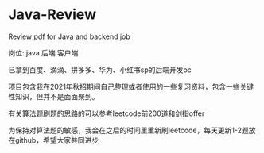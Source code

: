 # Java-Review
Review pdf for Java and backend job

岗位: java 后端 客户端

已拿到百度、滴滴、拼多多、华为、小红书sp的后端开发oc

项目包含我在2021年秋招期间自己整理或者使用的一些复习资料，包含一些关键性知识，但并不是面面聚到。

有关算法题刷题的思路的可以参考leetcode前200道和剑指offer

为保持对算法题的敏感，我会在之后的时间里重新刷leetcode，每天更新1-2题放在github，希望大家共同进步
